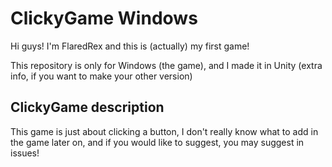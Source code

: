 # ClickyGame Windows
Hi guys! I'm FlaredRex and this is (actually) my first game!

This repository is only for Windows (the game), and I made it in Unity (extra info, if you want to make your other version)

## ClickyGame description
This game is just about clicking a button, I don't really know what to add in the game later on, and if you would like to suggest, you may suggest in issues!

